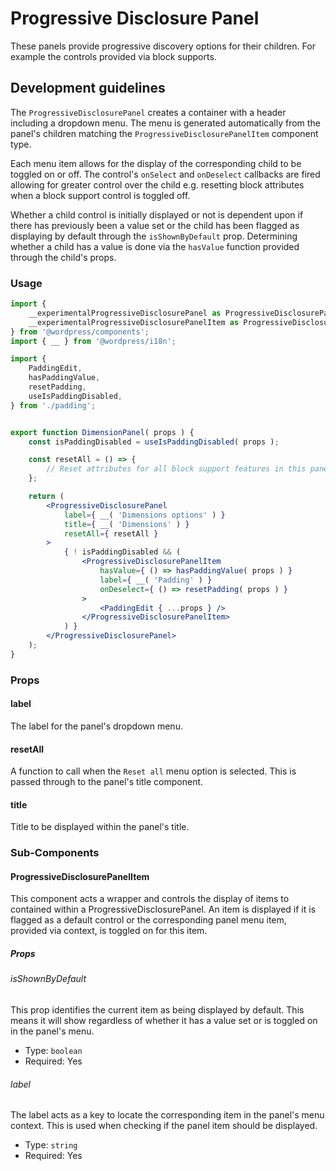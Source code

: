 # Progressive Disclosure Panel

These panels provide progressive discovery options for their children. For
example the controls provided via block supports.

## Development guidelines

The `ProgressiveDisclosurePanel` creates a container with a header including a
dropdown menu. The menu is generated automatically from the panel's children
matching the `ProgressiveDisclosurePanelItem` component type.

Each menu item allows for the display of the corresponding child to be
toggled on or off. The control's `onSelect` and `onDeselect` callbacks are fired
allowing for greater control over the child e.g. resetting block attributes when
a block support control is toggled off.

Whether a child control is initially displayed or not is dependent upon
if there has previously been a value set or the child has been flagged as
displaying by default through the `isShownByDefault` prop. Determining whether a
child has a value is done via the `hasValue` function provided through the
child's props.

### Usage

```jsx
import {
	__experimentalProgressiveDisclosurePanel as ProgressiveDisclosurePanel,
	__experimentalProgressiveDisclosurePanelItem as ProgressiveDisclosurePanelItem,
} from '@wordpress/components';
import { __ } from '@wordpress/i18n';

import {
	PaddingEdit,
	hasPaddingValue,
	resetPadding,
	useIsPaddingDisabled,
} from './padding';


export function DimensionPanel( props ) {
	const isPaddingDisabled = useIsPaddingDisabled( props );

	const resetAll = () => {
		// Reset attributes for all block support features in this panel.
	};

	return (
		<ProgressiveDisclosurePanel
			label={ __( 'Dimensions options' ) }
			title={ __( 'Dimensions' ) }
			resetAll={ resetAll }
		>
			{ ! isPaddingDisabled && (
				<ProgressiveDisclosurePanelItem
					hasValue={ () => hasPaddingValue( props ) }
					label={ __( 'Padding' ) }
					onDeselect={ () => resetPadding( props ) }
				>
					<PaddingEdit { ...props } />
				</ProgressiveDisclosurePanelItem>
			) }
		</ProgressiveDisclosurePanel>
	);
}
```

### Props

#### label

The label for the panel's dropdown menu.

#### resetAll

A function to call when the `Reset all` menu option is selected. This is passed
through to the panel's title component.

#### title

Title to be displayed within the panel's title.

### Sub-Components

#### ProgressiveDisclosurePanelItem

This component acts a wrapper and controls the display of items to contained
within a ProgressiveDisclosurePanel. An item is displayed if it is
flagged as a default control or the corresponding panel menu item, provided via
context, is toggled on for this item.

##### Props
###### isShownByDefault

This prop identifies the current item as being displayed by default. This means
it will show regardless of whether it has a value set or is toggled on in the
panel's menu.

-   Type: `boolean`
-   Required: Yes

###### label

The label acts as a key to locate the corresponding item in the panel's menu
context. This is used when checking if the panel item should be displayed.

-   Type: `string`
-   Required: Yes
